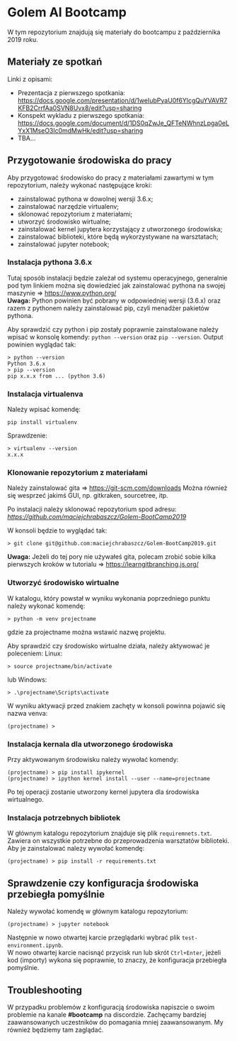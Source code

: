 
# Golem AI Bootcamp

W tym repozytorium znajdują się materiały do bootcampu z października 2019 roku.

## Materiały ze spotkań

Linki z opisami:

- Prezentacja z pierwszego spotkania:  
https://docs.google.com/presentation/d/1weIubPyaU0f6YlcgQuYVAVR7KFB2CrrfAa0SVN8Uvx8/edit?usp=sharing
- Konspekt wykladu z pierwszego spotkania:  
https://docs.google.com/document/d/1DS0qZwJe_QFTeNWhnzLpga0eLYxX1MseO3lc0mdMwHk/edit?usp=sharing
- TBA...

## Przygotowanie środowiska do pracy

Aby przygotować środowisko do pracy z materiałami zawartymi w tym repozytorium, należy wykonać następujące kroki:

- zainstalować pythona w dowolnej wersji 3.6.x;
- zainstalować narzędzie virtualenv;
- sklonować repozytorium z materiałami;
- utworzyć środowisko wirtualne;
- zainstalować kernel jupytera korzystający z utworzonego środowiska;
- zainstalować biblioteki, które będą wykorzystywane na warsztatach;
- zainstalować jupyter notebook;


### Instalacja pythona 3.6.x

Tutaj sposób instalacji będzie zależał od systemu operacyjnego, generalnie pod tym linkiem można się dowiedzieć jak zainstalować pythona na swojej maszynie ⇒ https://www.python.org/  
**Uwaga:** Python powinien być pobrany w odpowiedniej wersji (3.6.x) oraz razem z pythonem należy zainstalować pip, czyli menadżer pakietów pythona.

Aby sprawdzić czy python i pip zostały poprawnie zainstalowane należy wpisać w konsolę komendy:
```python --version``` oraz ```pip --version```.
Output powinien wyglądać tak:
```
> python --version
Python 3.6.x
> pip --version
pip x.x.x from ... (python 3.6)
```

### Instalacja virtualenva

Należy wpisać komendę:
```
pip install virtualenv
```
Sprawdzenie:
```
> virtualenv --version
x.x.x
```

### Klonowanie repozytorium z materiałami

Należy zainstalować gita ⇒ https://git-scm.com/downloads
Można również się wesprzeć jakimś GUI, np. gitkraken, sourcetree, itp.

Po instalacji należy sklonować repozytorium spod adresu: *https://github.com/maciejchrabaszcz/Golem-BootCamp2019*

W konsoli będzie to wyglądać tak:
```
> git clone git@github.com:maciejchrabaszcz/Golem-BootCamp2019.git
```

**Uwaga:** Jeżeli do tej pory nie używałeś gita, polecam zrobić sobie kilka pierwszych kroków w tutorialu ⇒ https://learngitbranching.js.org/

### Utworzyć środowisko wirtualne

W katalogu, który powstał w wyniku wykonania poprzedniego punktu należy wykonać komendę:
```
> python -m venv projectname
```
gdzie za projectname można wstawić nazwę projektu.

Aby sprawdzić czy środowisko wirtualne działa, należy aktywować je poleceniem:
Linux:
```
> source projectname/bin/activate
```
lub
Windows:
```
> .\projectname\Scripts\activate
```

W wyniku aktywacji przed znakiem zachęty w konsoli powinna pojawić się nazwa venva:
```
(projectname) >
```

### Instalacja kernala dla utworzonego środowiska

Przy aktywowanym środowisku należy wywołać komendy:
```
(projectname) > pip install ipykernel
(projectname) > ipython kernel install --user --name=projectname
```
Po tej operacji zostanie utworzony kernel jupytera dla środowiska wirtualnego.

### Instalacja potrzebnych bibliotek

W głównym katalogu repozytorium znajduje się plik `requiremnets.txt`. Zawiera on wszystkie potrzebne do przeprowadzenia warsztatów biblioteki. Aby je zainstalować nalezy wywołać komendę:
```
(projectname) > pip install -r requirements.txt
```

## Sprawdzenie czy konfiguracja środowiska przebiegła pomyślnie
Należy wywołać komendę w głównym katalogu repozytorium:
```
(projectname) > jupyter notebook
```
Następnie w nowo otwartej karcie przeglądarki wybrać plik `test-environment.ipynb`.  
W nowo otwartej karcie nacisnąć przycisk run lub skrót `Ctrl+Enter`, jeżeli kod (importy) wykona się poprawnie, to znaczy, że konfiguracja przebiegła pomyślnie.

## Troubleshooting
W przypadku problemów z konfiguracją środowiska napiszcie o swoim problemie na kanale **#bootcamp** na discordzie. Zachęcamy bardziej zaawansowanych uczestników do pomagania mniej zaawansowanym. My również będziemy tam zaglądać.


